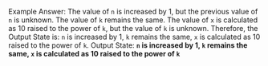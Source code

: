 Example Answer:
The value of `n` is increased by 1, but the previous value of `n` is unknown. The value of `k` remains the same. The value of `x` is calculated as 10 raised to the power of `k`, but the value of `k` is unknown. Therefore, the Output State is: `n` is increased by 1, `k` remains the same, `x` is calculated as 10 raised to the power of `k`.
Output State: **`n` is increased by 1, `k` remains the same, `x` is calculated as 10 raised to the power of `k`**